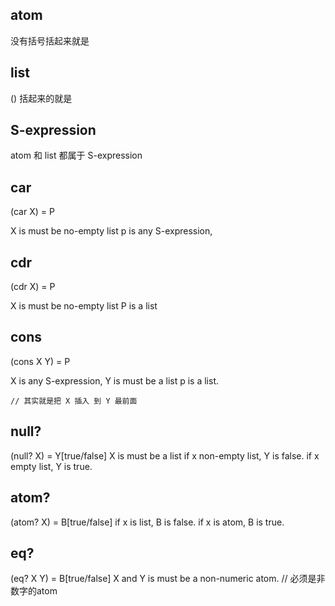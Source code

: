 
## atom 
没有括号括起来就是


## list 
() 括起来的就是

## S-expression
atom 和 list 都属于 S-expression

## car

(car X) = P

X is must be no-empty list
p is any S-expression,

## cdr
(cdr X) = P

X is must be no-empty list
P is a list

## cons

(cons X Y) = P

X is any S-expression,
Y is must be a list
p is a list.

	// 其实就是把 X 插入 到 Y 最前面

## null?
(null? X) = Y[true/false]
X is must be a list
if x non-empty list, Y is false. 
if x empty list, Y is true.   

## atom?
(atom? X) = B[true/false]
if x is list, B is false. 
if x is atom, B is true.  


## eq?
(eq? X Y) = B[true/false]
X and Y is must be a non-numeric atom. // 必须是非数字的atom



